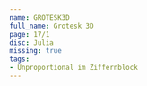 ```yaml
---
name: GROTESK3D
full_name: Grotesk 3D
page: 17/1
disc: Julia
missing: true
tags:
- Unproportional im Ziffernblock
---
```

